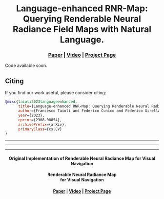 <h1 align="center">
Language-enhanced RNR-Map: Querying Renderable Neural Radiance Field Maps with Natural Language.
</h1>

<h3 align="center"><a href="https://arxiv.org/abs/2308.08854">Paper</a> | <a href="https://www.youtube.com/watch?v=UmIW3k0ZyDE">Video</a> | <a href="https://intelligolabs.github.io/Le-RNR-Map/">Project Page</a></h3>

Code available soon.

## Citing
If you find our work useful, please consider citing:
```BibTeX
@misc{taioli2023languageenhanced,
      title={Language-enhanced RNR-Map: Querying Renderable Neural Radiance Field maps with natural language}, 
      author={Francesco Taioli and Federico Cunico and Federico Girella and Riccardo Bologna and Alessandro Farinelli and Marco Cristani},
      year={2023},
      eprint={2308.08854},
      archivePrefix={arXiv},
      primaryClass={cs.CV}
}
```

---
---
---

<h4 align="center"> Original Implementation of Renderable Neural Radiance Map for Visual Navigation </h4>
<h4 align="center">
Renderable Neural Radiance Map <br> for Visual Navigation‬ 
</h4>

<h4 align="center"><a href="https://arxiv.org/abs/2303.00304">Paper</a> | <a href="https://youtu.be/OSs7yLEDUrM">Video</a> | <a href="https://rllab-snu.github.io/projects/RNR-Map/">Project Page</a></h4>

